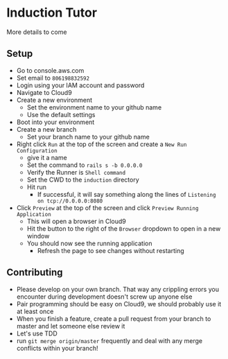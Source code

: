 # Induction Tutor

More details to come

## Setup

* Go to console.aws.com
* Set email to `806198832592`
* Login using your IAM account and password
* Navigate to Cloud9
* Create a new environment
  * Set the environment name to your github name
  * Use the default settings
* Boot into your environment
* Create a new branch
  * Set your branch name to your github name
* Right click `Run` at the top of the screen and create a `New Run Configuration`
  * give it a name
  * Set the command to `rails s -b 0.0.0.0`
  * Verify the Runner is `Shell command`
  * Set the CWD to the `induction` directory
  * Hit run
    * If successful, it will say something along the lines of `Listening on tcp://0.0.0.0:8080`
* Click `Preview` at the top of the screen and click `Preview Running Application`
  * This will open a browser in Cloud9
  * Hit the button to the right of the `Browser` dropdown to open in a new window
  * You should now see the running application
    * Refresh the page to see changes without restarting 

## Contributing

* Please develop on your own branch. That way any crippling errors you encounter during development doesn't screw up anyone else
* Pair programming should be easy on Cloud9, we should probably use it at least once
* When you finish a feature, create a pull request from your branch to master and let someone else review it
* Let's use TDD 
* run `git merge origin/master` frequently and deal with any merge conflicts within your branch!